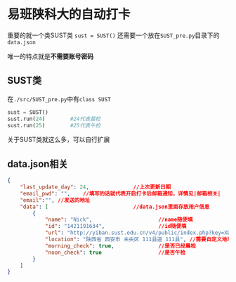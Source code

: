 # 易班陕科大的自动打卡
重要的就一个类SUST类
`sust = SUST()`
还需要一个放在`SUST_pre.py`目录下的`data.json`

唯一的特点就是**不需要账号密码**

## SUST类
在`./src/SUST_pre.py`中有`class SUST`
```python
sust = SUST()
sust.run(24)        #24代表晨检
sust.run(25)        #25代表午检
```
关于SUST类就这么多，可以自行扩展

## data.json相关
```json
{
    "last_update_day": 24,              //上次更新日期
    "email_pwd": "",    //填写的话就代表开启打卡后邮箱通知，详情见|邮箱相关|
    "email":"", //发送的地址
    "data": [                           //data.json里面存放用户信息
        {
            "name": "Nick",                     //name随便填
            "id": "1421191634",                 //id随便填
            "url": "http://yiban.sust.edu.cn/v4/public/index.php?key=XD_gv0TFJHBMro/mCXr_UUZ9WaUPwyTyOjYge/aE7pVdEpgBu0M/LziSMyQqHZz8*********xpaPjueYBqQXZoANUDFbmnsDRSQZhU_udd18KbYp_S2avsT8*********CRiONjQOSQlfvmozjX09BKSCH/joik=",     //url指信息上报页面点复制链接粘贴到这
            "location": "陕西省 西安市 未央区 111县道 111县", //需要自定义地址的话，用空格隔开
            "morning_check": true,              //是否已经晨检
            "noon_check": true                  //是否午检
        }
    ]
}
```